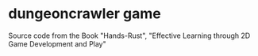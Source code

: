 # dungeoncrawler game
Source code from the Book "Hands-Rust", "Effective Learning through 2D Game Development and Play"

